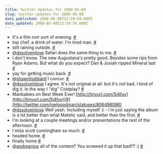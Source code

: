 ```yaml
---
title: Twitter Updates for 2008-05-08
slug: twitter-updates-for-2008-05-08
date_published: 2008-05-08T22:59:59.000Z
date_updated: 2008-05-08T22:59:59.000Z
---
```


- It's a film noir sort of evening. [#](http://twitter.com/joelgoodman/statuses/805947588)
- top chef. a drink of water. I'm tired man. [#](http://twitter.com/joelgoodman/statuses/806032605)
- still raining outside. [#](http://twitter.com/joelgoodman/statuses/806345775)
- @[dssolveinlove](http://twitter.com/dssolveinlove) Safari does the same thing to me. [#](http://twitter.com/joelgoodman/statuses/806346326)
- I don't know. The new Augustana's pretty good. Besides some rips from Ryan Adams. But what do you expect? Dan & Josiah ripped Mineral last [#](http://twitter.com/joelgoodman/statuses/806390715)
- yay for getting music back. [#](http://twitter.com/joelgoodman/statuses/806450323)
- @[shawnhubbard](http://twitter.com/shawnhubbard) I concur. [#](http://twitter.com/joelgoodman/statuses/806460374)
- @[dssolveinlove](http://twitter.com/dssolveinlove) I agree. It's not original at all. but it's not bad. I kind of dig it. In the way I "dig" Coldplay? [#](http://twitter.com/joelgoodman/statuses/806497817)
- Manbabies on Best Week Ever! [http://tinyurl.com/5j4fuv](http://tinyurl.com/5j4fuv)[#](http://twitter.com/joelgoodman/statuses/806498096)
- @[dssolveinlove](http://twitter.com/dssolveinlove) Well yeah. Including myself :) - i'm just saying the album is a lot better than what Matetic said, and better than the first. [#](http://twitter.com/joelgoodman/statuses/806521529)
- I'm looking at a couple meetings and/or presentations the rest of the afternoon. [#](http://twitter.com/joelgoodman/statuses/806605873)
- I miss scott cunningham so much. [#](http://twitter.com/joelgoodman/statuses/806697740)
- headed home. [#](http://twitter.com/joelgoodman/statuses/806738112)
- finally home [#](http://twitter.com/joelgoodman/statuses/806772879)
- @[andreanjos](http://twitter.com/andreanjos) all of the content? You screwed it up that bad?? :) [#](http://twitter.com/joelgoodman/statuses/806804092)
